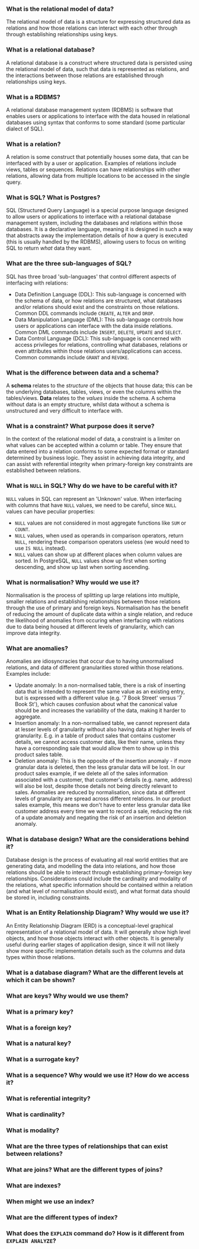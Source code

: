 ### What is the relational model of data?
The relational model of data is a structure for expressing structured data as relations and how those relations can interact with each other through through establishing relationships using keys.

### What is a relational database?
A relational database is a construct where structured data is persisted using the relational model of data, such that data is represented as relations, and the interactions between those relations are established through relationships using keys.

### What is a RDBMS?
A relational database management system (RDBMS) is software that enables users or applications to interface with the data housed in relational databases using syntax that conforms to some standard (some particular dialect of SQL). 

### What is a relation?
A relation is some construct that potentially houses some data, that can be interfaced with by a user or application. Examples of relations include views, tables or sequences. Relations can have relationships with other relations, allowing data from multiple locations to be accessed in the single query.

### What is SQL? What is Postgres?
SQL (Structured Query Language) is a special purpose language designed to allow users or applications to interface with a relational database management system, including the databases and relations within those databases. It is a declarative language, meaning it is designed in such a way that abstracts away the implementation details of _how_ a query is executed (this is usually handled by the RDBMS), allowing users to focus on writing SQL to return _what_ data they want.

### What are the three sub-languages of SQL?
SQL has three broad 'sub-languages' that control different aspects of interfacing with relations:
- Data Definition Language (DDL): This sub-language is concerned with the schema of data, or how relations are structured, what databases and/or relations should exist and the constraints on those relations. Common DDL commands include `CREATE`, `ALTER` and `DROP`.
- Data Manipulation Language (DML): This sub-language controls how users or applications can interface with the data inside relations. Common DML commands include `INSERT`, `DELETE`, `UPDATE` and `SELECT`.
- Data Control Language (DCL): This sub-language is concerned with access privileges for relations, controlling what databases, relations or even attributes within those relations users/applications can access. Common commands include `GRANT` and `REVOKE`.

### What is the difference between data and a schema?
A __schema__ relates to the _structure_ of the objects that house data; this can be the underlying databases, tables, views, or even the columns within the tables/views. __Data__ relates to the _values_ inside the schema. A schema without data is an empty structure, whilst data without a schema is unstructured and very difficult to interface with.

### What is a constraint? What purpose does it serve?
In the context of the relational model of data, a constraint is a limiter on what values can be accepted within a column or table. They ensure that data entered into a relation conforms to some expected format or standard determined by business logic. They assist in achieving data integrity, and can assist with referential integrity when primary-foreign key constraints are established between relations.

### What is `NULL` in SQL? Why do we have to be careful with it?
`NULL` values in SQL can represent an 'Unknown' value. When interfacing with columns that have `NULL` values, we need to be careful, since `NULL` values can have peculiar properties:
- `NULL` values are not considered in most aggregate functions like `SUM` or `COUNT`.
- `NULL` values, when used as operands in comparison operators, return `NULL`, rendering these comparison operators useless (we would need to use `IS NULL` instead).
- `NULL` values can show up at different places when column values are sorted. In PostgreSQL, `NULL` values show up first when sorting descending, and show up last when sorting ascending.

### What is normalisation? Why would we use it?
Normalisation is the process of splitting up large relations into multiple, smaller relations and establishing relationships between those relations through the use of primary and foreign keys. Normalisation has the benefit of reducing the amount of duplicate data within a single relation, and reduce the likelihood of anomalies from occuring when interfacing with relations due to data being housed at different levels of granularity, which can improve data integrity.

### What are anomalies?
Anomalies are idiosyncracies that occur due to having unnormalised relations, and data of different granularities stored within those relations. Examples include:
- Update anomaly: In a non-normalised table, there is a risk of inserting data that is intended to represent the same value as an existing entry, but is expressed with a different value (e.g. '7 Book Street' versus '7 Book St'), which causes confusion about what the canonical value should be and increases the variability of the data, making it harder to aggregate. 
- Insertion anomaly: In a non-normalised table, we cannot represent data at lesser levels of granularity without also having data at higher levels of granularity. E.g. in a table of product sales that contains customer details, we cannot access customer data, like their name, unless they have a corresponding sale that would allow them to show up in this product sales table.
- Deletion anomaly: This is the opposite of the insertion anomaly - if more granular data is deleted, then the less granular data will be lost. In our product sales example, if we delete all of the sales information associated with a customer, that customer's details (e.g. name, address) will also be lost, despite those details not being directly relevant to sales.
Anomalies are reduced by normalisation, since data at different levels of granularity are spread across different relations. In our product sales example, this means we don't have to enter less granular data like customer address every time we want to record a sale, reducing the risk of a update anomaly and negating the risk of an insertion and deletion anomaly.

### What is database design? What are the considerations behind it?
Database design is the process of evaluating all real world entities that are generating data, and modelling the data into relations, and how those relations should be able to interact through establishing primary-foreign key relationships. Considerations could include the cardinality and modality of the relations, what specific information should be contained within a relation (and what level of normalisation should exist), and what format data should be stored in, including constraints.

### What is an Entity Relationship Diagram? Why would we use it?
An Entity Relationship Diagram (ERD) is a conceptual-level graphical representation of a relational model of data. It will generally show high level objects, and how those objects interact with other objects. It is generally useful during earlier stages of application design, since it will not likely show more specific implementation details such as the columns and data types within those relations.

### What is a database diagram? What are the different levels at which it can be shown?

### What are keys? Why would we use them?

### What is a primary key?

### What is a foreign key?

### What is a natural key?

### What is a surrogate key?

### What is a sequence? Why would we use it? How do we access it?

### What is referential integrity?

### What is cardinality?

### What is modality?

### What are the three types of relationships that can exist between relations?

### What are joins? What are the different types of joins?

### What are indexes?

### When might we use an index?

### What are the different types of index?

### What does the `EXPLAIN` command do? How is it different from `EXPLAIN ANALYZE`?
